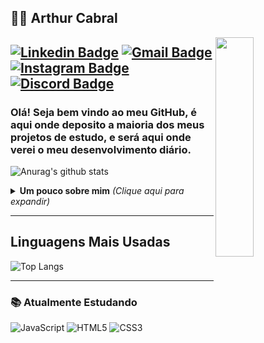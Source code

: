 ## :man_technologist: Arthur Cabral

<a href="https://gifer.com/en/Dtf">
  <img align="right" src="https://media0.giphy.com/media/LOnt6uqjD9OexmQJRB/giphy.gif" width=35% height=30% />
</a>

[![Linkedin Badge](https://img.shields.io/badge/-Arthur-blue?style=flat-square&logo=Linkedin&logoColor=white&link=https://www.linkedin.com/in/arthur-cabral-2730731a4/)](https://www.linkedin.com/in/arthur-cabral-2730731a4/)
[![Gmail Badge](https://img.shields.io/badge/-ah.cbrl1@gmail.com-c14438?style=flat-square&logo=Gmail&logoColor=white&link=mailto:ah.cbrl1@gmail.com)](mailto:georgealanrufo@gmail.com)
[![Instagram Badge](https://img.shields.io/badge/-arthur.cabrl-a43b9d?style=flat-square&logo=Instagram&logoColor=white&link=https://www.instagram.com/arthur.cabrl/)](https://www.instagram.com/arthur.cabrl/)
[![Discord Badge](https://img.shields.io/badge/-arthur.cabrl-7289da?style=flat-square&logo=Discord&logoColor=white&link=https://www.instagram.com/arthur.cabrl/)](https://discordapp.com/users/677322869298167847/)
---

### Olá! Seja bem vindo ao meu GitHub, é aqui onde deposito a maioria dos meus projetos de estudo, e será aqui onde verei o meu desenvolvimento diário.

![Anurag's github stats](https://github-readme-stats.vercel.app/api?username=Ah-Cabral&show_icons=true&theme=tokyonight)
<details>
<summary> <b> Um pouco sobre mim</b> <i>(Clique aqui para expandir)</i> </summary>

---

### 📖 Sobre mim
Sou desenvolvedor iniciante, estudante da Universidade Federal Rural de Pernambuco (UFRPE) atualmente estudando para evoluir na jornada full-stack, meus objetivos envolvem expandir meus conhecimentos diariamente e poder unir as experiências em design que já possuo (e também serão expandidas) ao desenvolvimento.
</details>

---

## Linguagens Mais Usadas

<p align="center">
    
  ![Top Langs](https://github-readme-stats.vercel.app/api/top-langs/?username=Ah-Cabral&layout=compact&theme=tokyonight)

</p>

---


### 📚 Atualmente Estudando 
![JavaScript](https://img.shields.io/badge/-JavaScript-F7B93E?style=flat-square&logo=javascript&logoColor=fff)
![HTML5](https://img.shields.io/badge/-HTML5-E34F26?style=flat-square&logo=html5&logoColor=white)
![CSS3](https://img.shields.io/badge/-CSS3-549FDE?style=flat-square&logo=css3&logoColor=white)


